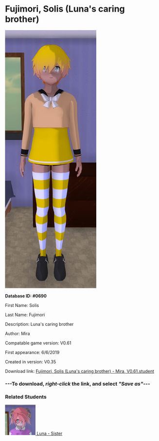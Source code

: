 # Fujimori, Solis (Luna's caring brother)

<img src="../../Files/Images/Fujimori, Solis (Luna's caring brother).png" title="Fujimori, Solis (Luna's caring brother) - Mira, V0.61">

**Database ID: #0690**

First Name: Solis

Last Name: Fujimori

Description: Luna's caring brother

Author: Mira

Compatable game version: V0.61

First appearance: 6/6/2019

Created in version: V0.35

Download link: <a href="https://raw.githubusercontent.com/Arbiter1223/Daigaku-Gurashi-Custom-Students/master/Files/Student%20Files/Fujimori%2C%20Solis%20(Luna's%20caring%20brother)%20-%20Mira%2C%20V0.61.student">Fujimori, Solis (Luna's caring brother) - Mira, V0.61.student</a>

### ---**To download, _right-click_ the link, and select _"Save as"_**---

### Related Students

<a href="Fujimori, Luna (A shy and innocent goat girl).md"><img src="../../Files/Thumbs/Fujimori, Luna (A shy and innocent goat girl).png" height="100" width="100" title="Fujimori, Luna (A shy and innocent goat girl) - Mira, V0.61"></a><a href="Fujimori, Luna (A shy and innocent goat girl).md"> Luna - Sister</a>

